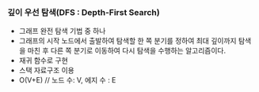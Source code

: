### 깊이 우선 탐색(DFS : Depth-First Search)

- 그래프 완전 탐색 기법 중 하나
- 그래프의 시작 노드에서 출발하여 탐색할 한 쪽 분기를 정하여 최대 깊이까지 탐색을 마친 후 다른 쪽 분기로 이동하여 다시 탐색을 수행하는 알고리즘이다.
- 재귀 함수로 구현
- 스택 자료구조 이용
- O(V+E) // 노드 수: V, 에지 수 : E
